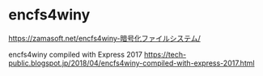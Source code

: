 # encfs4winy
https://zamasoft.net/encfs4winy-暗号化ファイルシステム/

encfs4winy compiled with Express 2017 
https://tech-public.blogspot.jp/2018/04/encfs4winy-compiled-with-express-2017.html
